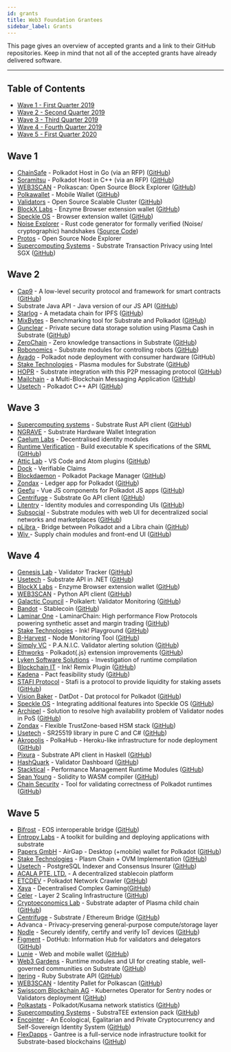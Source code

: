 ```yaml
---
id: grants
title: Web3 Foundation Grantees
sidebar_label: Grants
---
```


This page gives an overview of accepted grants and a link to their GitHub repositories. Keep in mind
that not all of the accepted grants have already delivered software.

---

## Table of Contents

- [Wave 1 - First Quarter 2019](#wave-1)
- [Wave 2 - Second Quarter 2019](#wave-2)
- [Wave 3 - Third Quarter 2019](#wave-3)
- [Wave 4 - Fourth Quarter 2019](#wave-4)
- [Wave 5 - First Quarter 2020](#wave-5)

## Wave 1

- [ChainSafe](https://chainsafe.io/) - Polkadot Host in Go (via an RFP)
  ([GitHub](https://github.com/ChainSafeSystems/gossamer))
- [Soramitsu](https://soramitsu.co.jp/) - Polkadot Host in C++ (via an RFP)
  ([GitHub](https://github.com/soramitsu/kagome))
- [WEB3SCAN](https://www.web3scan.com/) - Polkascan: Open Source Block Explorer
  ([GitHub](https://github.com/polkascan))
- [Polkawallet](https://polkawallet.io/) - Mobile Wallet
  ([GitHub](https://github.com/polkawallet-io/polkawallet-RN))
- [Validators](http://validators.com/) - Open Source Scalable Cluster
  ([GitHub](https://github.com/Validators))
- [BlockX Labs](http://blockxlabs.com/) - Enzyme Browser extension wallet
  ([GitHub](https://github.com/blockxlabs/enzyme))
- [Speckle OS](https://www.speckleos.io/) - Browser extension wallet
  ([GitHub](https://github.com/SpeckleOS/speckle-browser-extension))
- [Noise Explorer](https://symbolic.software/) - Rust code generator for formally verified (Noise/
  cryptographic) handshakes
  ([Source Code](https://source.symbolic.software/noiseexplorer/noiseexplorer))
- [Protos](http://protosmanagement.com/) - Open Source Node Explorer
- [Supercomputing Systems](https://www.scs.ch/) - Substrate Transaction Privacy using Intel SGX
  ([GitHub](https://github.com/scs/substraTEE))

## Wave 2

- [Cap9](https://cap9.io/) - A low-level security protocol and framework for smart contracts
  ([GitHub](https://github.com/Daohub-io/cap9))
- Substrate Java API - Java version of our JS API ([GitHub](https://github.com/polkadot-java))
- [Starlog](https://pact.care/) - A metadata chain for IPFS
  ([GitHub](https://github.com/PACTCare/Starlog))
- [MixBytes](https://mixbytes.io/) - Benchmarking tool for Substrate and Polkadot
  ([GitHub](https://github.com/mixbytes/tank))
- [Gunclear](https://gunclear.io/) - Private secure data storage solution using Plasma Cash in
  Substrate ([GitHub](https://github.com/GunClear))
- [ZeroChain](https://layerx.co.jp/) - Zero knowledge transactions in Substrate
  ([GitHub](https://github.com/LayerXcom/zero-chain))
- [Robonomics](https://aira.life/en/) - Substrate modules for controlling robots
  ([GitHub](https://github.com/airalab/substrate-node-robonomics))
- [Avado](https://ava.do/) - Polkadot node deployment with consumer hardware (GitHub)
- [Stake Technologies](https://stake.co.jp/) - Plasma modules for Substrate
  ([GitHub](https://github.com/stakedtechnologies/Plasm))
- [HOPR](https://hopr.network/) - Substrate integration with this P2P messaging protocol
  ([GitHub](https://github.com/validitylabs/HOPR-PL-Substrate))
- [Mailchain](https://mailchain.xyz/) - a Multi-Blockchain Messaging Application
  ([GitHub](https://github.com/mailchain))
- [Usetech](http://usetech.com/blockchain.html) - Polkadot C++ API
  ([GitHub](https://github.com/usetech-llc/polkadot_api_cpp))

## Wave 3

- [Supercomputing systems](http://scs.ch/) - Substrate Rust API client
  ([GitHub](https://github.com/scs/substrate-api-client))
- [NGRAVE](https://ngrave.io/) - Substrate Hardware Wallet Integration
- [Caelum Labs](https://caelumlabs.com/) - Decentralised identity modules
- [Runtime Verification](https://runtimeverification.com/) - Build executable K specifications of
  the SRML ([GitHub](https://github.com/runtimeverification/polkadot-verification))
- [Attic Lab](https://atticlab.net/) - VS Code and Atom plugins
  ([GitHub](https://github.com/everstake/VSCode-Atom-Plugin))
- [Dock](http://dock.io/) - Verifiable Claims
- [Blockdaemon](https://blockdaemon.com/) - Polkadot Package Manager
  ([GitHub](https://github.com/Blockdaemon/bpm-sdk))
- [Zondax](http://zondax.ch/) - Ledger app for Polkadot
  ([GitHub](https://github.com/ZondaX/ledger-polkadot))
- [Geefu](https://www.geefu.net/) - Vue JS components for Polkadot JS apps
  ([GitHub](https://github.com/vue-polkadot))
- [Centrifuge](https://centrifuge.io/) - Substrate Go API client
  ([GitHub](http://github.com/centrifuge))
- [Litentry](https://www.litentry.com/) - Identity modules and corresponding UIs
  ([GitHub](https://github.com/litentry/litentry-runtime))
- [Subsocial](http://subsocial.network) - Substrate modules with web UI for decentralized social
  networks and marketplaces ([GitHub](https://github.com/dappforce/dappforce-subsocial))
- [pLibra ](https://plibra.io/)- Bridge between Polkadot and a Libra chain
  ([GitHub](https://github.com/libra-china-org))
- [Wiv ](http://wiv.io/)- Supply chain modules and front-end UI
  ([GitHub](https://github.com/wivtech))

## Wave 4

- [Genesis Lab](https://genesislab.net/) - Validator Tracker
  ([GitHub](https://github.com/genesis-lab-team))
- [Usetech](http://usetech.com/blockchain.html) - Substrate API in .NET
  ([GitHub](https://github.com/usetech-llc/polkadot_api_dotnet))
- [BlockX Labs](http://blockxlabs.com/) - Enzyme Browser extension wallet
  ([GitHub](https://github.com/blockxlabs/enzyme))
- [WEB3SCAN](https://www.web3scan.com/) - Python API client ([GitHub](https://github.com/polkascan))
- [Galactic Council](https://github.com/galacticcouncil) - Polkalert: Validator Monitoring
  ([GitHub](https://github.com/galacticcouncil/polkalert))
- [Bandot](http://bandot.io/) - Stablecoin ([GitHub](https://github.com/bandotorg/Bandot))
- [Laminar One](https://laminar.one/) - LaminarChain: High performance Flow Protocols powering
  synthetic asset and margin trading ([GitHub](https://github.com/laminar-protocol/laminar-chain))
- [Stake Technologies](https://stake.co.jp/) - Ink! Playground
  ([GitHub](https://github.com/staketechnologies/ink-playground))
- [B-Harvest](https://bharvest.io/) - Node Monitoring Tool ([GitHub](https://github.com/b-harvest))
- [Simply VC](https://simply-vc.com.mt/) - P.A.N.I.C. Validator alerting solution
  ([GitHub](https://github.com/SimplyVC/panic_polkadot))
- [Ethworks](https://ethworks.io/) - Polkadot{.js} extension improvements
  ([GitHub](https://github.com/ethWorks))
- [Lyken Software Solutions](https://lyken.rs/) - Investigation of runtime compilation
- [Blockchain IT](https://blockchain-it.hr) - Ink! Remix Plugin
  ([GitHub](https://github.com/blockchain-it-hr/ink-remix-plugin))
- [Kadena](https://www.kadena.io/) - Pact feasibility study
  ([GitHub](https://github.com/kadena-io/))
- [STAFI Protocol](http://www.stafi.io/) - Stafi is a protocol to provide liquidity for staking
  assets ([GitHub](https://github.com/stafiprotocol/stafi-node))
- [Vision Baker](https://playproject.io/) - DatDot - Dat protocol for Polkadot
  ([GitHub](https://github.com/playproject-io/datdot))
- [Speckle OS](https://www.speckleos.io/) - Integrating additional features into Speckle OS
  ([GitHub](https://github.com/SpeckleOS/speckle-browser-extension))
- [Archipel](https://archipel.id/) - Solution to resolve high availability problem of Validator
  nodes in PoS ([GitHub](https://github.com/luguslabs/archipel))
- [Zondax](https://zondax.ch/) - Flexible TrustZone-based HSM stack
  ([GitHub](https://github.com/ZondaX))
- [Usetech](http://usetech.com/blockchain.html) - SR25519 library in pure C and C#
  ([GitHub](https://github.com/usetech-llc/))
- [Akropolis](https://akropolis.io/) - PolkaHub - Heroku-like infrastructure for node deployment
  ([GitHub](https://github.com/akropolisio))
- [Pixura](https://pixura.io/) - Substrate API client in Haskell
  ([GitHub](https://github.com/Pixura))
- [HashQuark](https://www.hashquark.io/) - Validator Dashboard
  ([GitHub](https://github.com/hashquark-research))
- [Stacktical](https://stacktical.com/) - Performance Management Runtime Modules
  ([GitHub](https://github.com/Stacktical))
- [Sean Young](https://www.mess.org/) - Solidity to WASM compiler
  ([GitHub](https://github.com/hyperledger-labs/solang))
- [Chain Security](https://chainsecurity.com/) - Tool for validating correctness of Polkadot
  runtimes ([GitHub](https://github.com/ChainSecurity))

## Wave 5

- [Bifrost](https://bifrost.codes/) - EOS interoperable bridge
  ([GitHub](https://github.com/bifrost-codes))
- [Entropy Labs](https://entropylabs.hk) - A toolkit for building and deploying applications with
  substrate
- [Papers GmbH](https://airgap.it) - AirGap - Desktop (+mobile) wallet for Polkadot
  ([GitHub](https://github.com/airgap-it))
- [Stake Technologies](https://stake.co.jp/) - Plasm Chain + OVM Implementation
  ([GitHub](https://github.com/stakedtechnologies/))
- [Usetech](http://usetech.com/blockchain.html) - PostgreSQL Indexer and Consensus Insurer
  ([GitHub](https://github.com/usetech-llc/))
- [ACALA PTE. LTD.](https://acala.network/) - A decentralized stablecoin platform
- [ETCDEV](https://emeraldpay.io/) - Polkadot Network Crawler
  ([GitHub](https://github.com/emeraldpay))
- [Xaya](https://xaya.io/) - Decentralised Complex Gaming([GitHub](https://github.com/xaya))
- [Celer](https://www.celer.network/) - Layer 2 Scaling Infrastructure
  ([GitHub](https://github.com/celer-network))
- [Cryptoeconomics Lab](https://www.cryptoeconomicslab.com/) - Substrate adapter of Plasma child
  chain ([GitHub](https://github.com/cryptoeconomicslab))
- [Centrifuge](https://centrifuge.io/) - Substrate / Ethereum Bridge
  ([GitHub](https://github.com/centrifuge/))
- Advanca - Privacy-preserving general-purpose compute/storage layer
- [Nodle](https://nodle.io) - Securely identify, certify and verify IoT devices
  ([GitHub](http://github.com/NodleCode/))
- [Figment](https://figment.network/) - DotHub: Information Hub for validators and delegators
  ([GitHub](https://github.com/figment-networks/dothub))
- [Lunie](http://lunie.io/) - Web and mobile wallet ([GitHub](https://github.com/luniehq/lunie))
- [Web3 Gardens](https://web3.garden) - Runtime modules and UI for creating stable, well-governed
  communities on Substrate ([GitHub](https://github.com/web3garden/sunshine))
- [Itering](https://itering.com/) - Ruby Substrate API ([GitHub](https://github.com/itering))
- [WEB3SCAN](https://www.web3scan.com/) - Identity Pallet for Polkascan
  ([GitHub](https://github.com/polkascan))
- [Swisscom Blockchain AG](https://www.blockchain.swisscom.com/) - Kubernetes Operator for Sentry
  nodes or Validators deployment ([GitHub](https://github.com/swisscom-blockchain))
- [Polkastats](https://polkastats.io/) - Polkadot/Kusama network statistics
  ([GitHub](https://github.com/Colm3na/polkastats-v3))
- [Supercomputing Systems](https://www.scs.ch/) - SubstraTEE extension pack
  ([GitHub](https://github.com/scs/substraTEE))
- [Encointer](https://encointer.org/) - An Ecological, Egalitarian and Private Cryptocurrency and
  Self-Sovereign Identity System ([GitHub](https://github.com/encointer))
- [FlexDapps](https://flexdapps.com/) - Gantree is a full-service node infrastructure toolkit for
  Substrate-based blockchains ([GitHub](https://github.com/flex-dapps))
